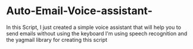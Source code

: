 # Auto-Email-Voice-assistant-
In this Script, I just created a simple voice assistant that will help you to send emails without  using the keyboard  I'm using speech recognition and the yagmail library for creating this script
